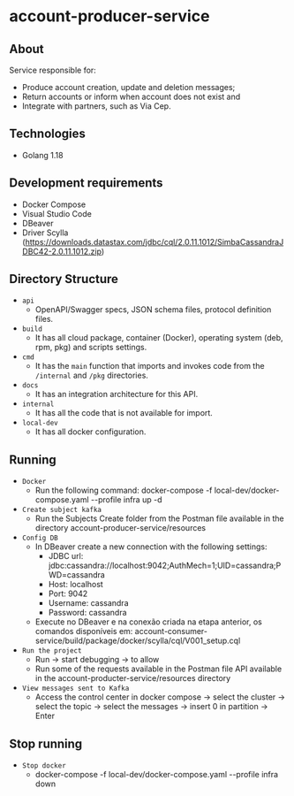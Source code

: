 # account-producer-service

## About
Service responsible for:
- Produce account creation, update and deletion messages;
- Return accounts or inform when account does not exist and
- Integrate with partners, such as Via Cep.

## Technologies
* Golang 1.18

## Development requirements
* Docker Compose
* Visual Studio Code
* DBeaver
* Driver Scylla (https://downloads.datastax.com/jdbc/cql/2.0.11.1012/SimbaCassandraJDBC42-2.0.11.1012.zip)

## Directory Structure
- `api`
     - OpenAPI/Swagger specs, JSON schema files, protocol definition files.
- `build`
     - It has all cloud package, container (Docker), operating system (deb, rpm, pkg) and scripts settings.
- `cmd`
     - It has the `main` function that imports and invokes code from the `/internal` and `/pkg` directories.
- `docs`
     - It has an integration architecture for this API.
- `internal`
     - It has all the code that is not available for import.
- `local-dev`
     - It has all docker configuration.

## Running
- `Docker`
    - Run the following command: docker-compose -f local-dev/docker-compose.yaml --profile infra up -d
- `Create subject kafka`
    - Run the Subjects Create folder from the Postman file available in the directory account-producer-service/resources
- `Config DB`
    - In DBeaver create a new connection with the following settings:
      - JDBC url: jdbc:cassandra://localhost:9042;AuthMech=1;UID=cassandra;PWD=cassandra
      - Host: localhost
      - Port: 9042
      - Username: cassandra
      - Password: cassandra
    - Execute no DBeaver e na conexão criada na etapa anterior, os comandos disponíveis em: account-consumer-service/build/package/docker/scylla/cql/V001_setup.cql
- `Run the project`
    - Run -> start debugging -> to allow
    - Run some of the requests available in the Postman file API available in the account-producter-service/resources directory
- `View messages sent to Kafka`
    - Access the control center in docker compose -> select the cluster -> select the topic -> select the messages -> insert 0 in partition -> Enter

## Stop running
- `Stop docker`
    - docker-compose -f local-dev/docker-compose.yaml --profile infra down